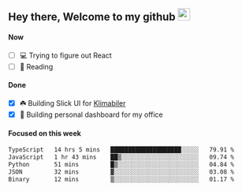 ## Hey there, Welcome to my github <img src="https://media.giphy.com/media/hvRJCLFzcasrR4ia7z/giphy.gif" width="25px">

#### Now
- [ ] 💻 Trying to figure out React
- [ ] 📕 Reading

#### Done
- [x] ☘️ Building Slick UI for [Klimabiler](https://klimabiler.dk)
- [x] 🚀 Building personal dashboard for my office
 
 #### Focused on this week
<!--START_SECTION:waka-->

```txt
TypeScript   14 hrs 5 mins   ████████████████████░░░░░   79.91 %
JavaScript   1 hr 43 mins    ██▒░░░░░░░░░░░░░░░░░░░░░░   09.74 %
Python       51 mins         █▒░░░░░░░░░░░░░░░░░░░░░░░   04.84 %
JSON         32 mins         ▓░░░░░░░░░░░░░░░░░░░░░░░░   03.08 %
Binary       12 mins         ▒░░░░░░░░░░░░░░░░░░░░░░░░   01.17 %
```

<!--END_SECTION:waka-->

